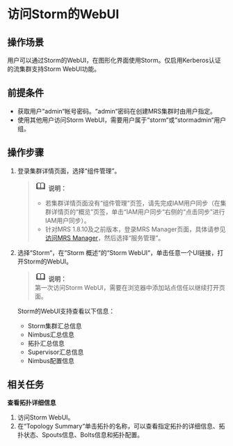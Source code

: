 # 访问Storm的WebUI<a name="ZH-CN_TOPIC_0173178131"></a>

## 操作场景<a name="seb49c466f7844f689d9ea577a085ca8b"></a>

用户可以通过Storm的WebUI，在图形化界面使用Storm。仅启用Kerberos认证的流集群支持Storm WebUI功能。

## 前提条件<a name="s5e180c6a1e264422a14ddfca7e340a74"></a>

-   获取用户“admin“帐号密码。“admin“密码在创建MRS集群时由用户指定。
-   使用其他用户访问Storm WebUI，需要用户属于“storm“或“stormadmin“用户组。

## 操作步骤<a name="s7dd270065b604b34a88e5f26b90b06b7"></a>

1.  登录集群详情页面，选择“组件管理”。

    >![](public_sys-resources/icon-note.gif) **说明：**   
    >-   若集群详情页面没有“组件管理”页签，请先完成IAM用户同步（在集群详情页的“概览”页签，单击“IAM用户同步“右侧的“点击同步”进行IAM用户同步）。  
    >-   针对MRS 1.8.10及之前版本，登录MRS Manager页面，具体请参见[访问MRS Manager](访问MRS-Manager.md)，然后选择“服务管理”。  

2.  选择“Storm“，在“Storm 概述“的“Storm WebUI“，单击任意一个UI链接，打开Storm的WebUI。

    >![](public_sys-resources/icon-note.gif) **说明：**   
    >第一次访问Storm WebUI，需要在浏览器中添加站点信任以继续打开页面。  

    Storm的WebUI支持查看以下信息：

    -   Storm集群汇总信息
    -   Nimbus汇总信息
    -   拓扑汇总信息
    -   Supervisor汇总信息
    -   Nimbus配置信息


## 相关任务<a name="s6d834aa47c5a4b47a4ecc5428612ae71"></a>

**查看拓扑详细信息**

1.  访问Storm WebUI。
2.  在“Topology Summary“单击拓扑的名称，可以查看指定拓扑的详细信息、拓扑状态、Spouts信息、Bolts信息和拓扑配置。

